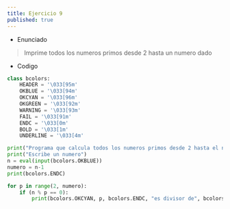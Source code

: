 ```yaml
---
title: Ejercicio 9
published: true
---
```


- Enunciado 
> Imprime todos los numeros primos desde 2 hasta un numero dado


- Codigo

```python
class bcolors:
    HEADER = '\033[95m'
    OKBLUE = '\033[94m'
    OKCYAN = '\033[96m'
    OKGREEN = '\033[92m'
    WARNING = '\033[93m'
    FAIL = '\033[91m'
    ENDC = '\033[0m'
    BOLD = '\033[1m'
    UNDERLINE = '\033[4m'

print("Programa que calcula todos los numeros primos desde 2 hasta el numero dado")
print("Escribe un numero")
n = eval(input(bcolors.OKBLUE))
numero = n-1
print(bcolors.ENDC)

for p in range(2, numero):
    if (n % p == 0):
        print(bcolors.OKCYAN, p, bcolors.ENDC, "es divisor de", bcolors.HEADER, n, bcolors.ENDC)
```